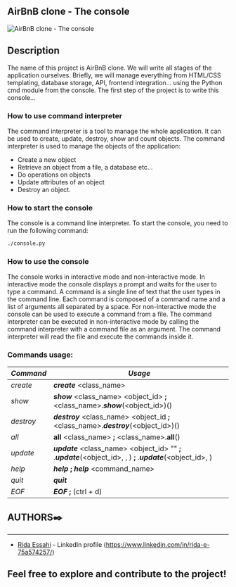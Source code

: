 ## AirBnB clone - The console
![AirBnB clone - The console](https://i.imgur.com/xfKIjxR.png)
## Description
The name of this project is AirBnB clone. We will write all stages of the application ourselves. Briefly, we will manage everything from HTML/CSS templating, database storage, API, frontend integration... using the Python cmd module from the console. The first step of the project is to write this console...

### How to use command interpreter
The command interpreter is a tool to manage the whole application. It can be used to create, update, destroy, show and count objects. The command interpreter is used to manage the objects of the application:
- Create a new object
- Retrieve an object from a file, a database etc...
- Do operations on objects
- Update attributes of an object
- Destroy an object.

### How to start the console
The console is a command line interpreter. To start the console, you need to run the following command:
```sh
./console.py
```
### How to use the console
The console works in interactive mode and non-interactive mode. In interactive mode  the console displays a prompt and waits for the user to type a command. A command is a single line of text that the user types in the command line. Each command is composed of a command name and a list of arguments  all separated by a space. For non-interactive mode  the console can be used to execute a command from a file. The command interpreter can be executed in non-interactive mode by calling the command interpreter with a command file as an argument. The command interpreter will read the file and execute the commands inside it.

### Commands usage: 


| *Command*  | *Usage* |
| -------- | -------- |
|*create*  | ***create*** <class_name>|
|*show*    | ***show*** <class_name> <object_id> **;** <class_name>.***show***(<object_id>)()|
|*destroy* | ***destroy*** <class_name> <object_id **;** <class_name>.***destroy***(<object_id>)()|
| *all*    | **all** <class_name> **;** <class_name>.**all**()|
| *update* | ***update*** <class_name> <object_id> <attribute name> "<attribute value>" **;** <class name>.***update***(<object_id>, <attribute name>, <attribute value>) **;** <class name>.***update***(<object_id>, <dictionary representation>)|
| *help*   | ***help*** **;** ***help*** <command_name>|
| *quit*   | ***quit*** |
| *EOF*    | ***EOF*** **;** (ctrl + d)|

## AUTHORS✒️
---

* [Rida Essahi](https://github.com/Rida003)  - LinkedIn profile (https://www.linkedin.com/in/rida-e-75a574257/)

## Feel free to explore and contribute to the project!

